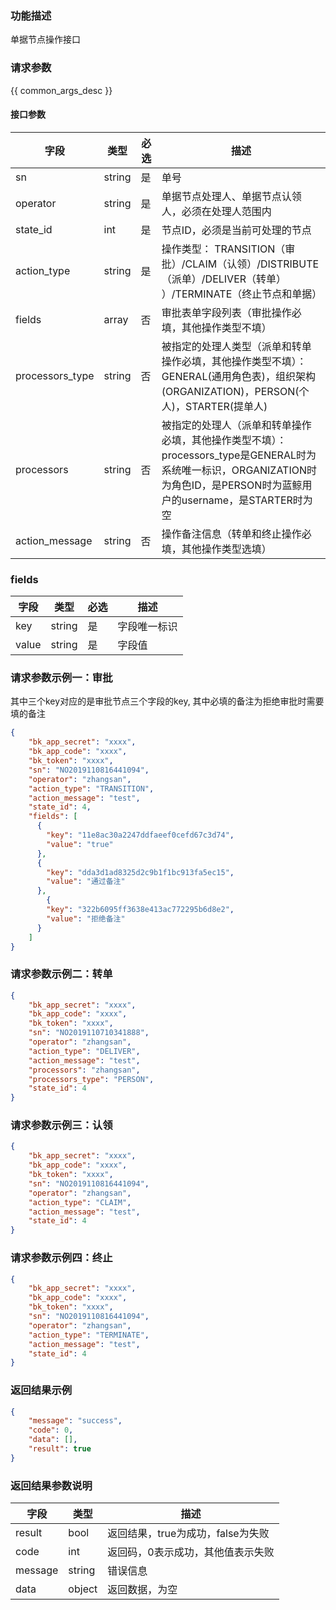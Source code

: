 ### 功能描述

单据节点操作接口

### 请求参数

{{ common_args_desc }}

#### 接口参数

| 字段        | 类型     | 必选  | 描述                         |
| --------- | ------ | --- | -------------------------- |
| sn        | string | 是   | 单号
| operator   | string | 是   | 单据节点处理人、单据节点认领人，必须在处理人范围内|
| state_id  | int | 是   | 节点ID，必须是当前可处理的节点 |
| action_type   | string | 是   | 操作类型： TRANSITION（审批）/CLAIM（认领）/DISTRIBUTE（派单）/DELIVER（转单） ）/TERMINATE（终止节点和单据） |
| fields    | array  | 否   | 审批表单字段列表（审批操作必填，其他操作类型不填）|
| processors_type    | string  | 否   | 被指定的处理人类型（派单和转单操作必填，其他操作类型不填）：GENERAL(通用角色表)，组织架构(ORGANIZATION)，PERSON(个人)，STARTER(提单人)|
| processors    | string  | 否   | 被指定的处理人（派单和转单操作必填，其他操作类型不填）： processors_type是GENERAL时为系统唯一标识，ORGANIZATION时为角色ID，是PERSON时为蓝鲸用户的username，是STARTER时为空|
| action_message    | string  | 否   | 操作备注信息（转单和终止操作必填，其他操作类型选填）|

### fields

| 字段                     | 类型    | 必选 | 描述       |
| ---------------------- | ------ | -------- |------|
| key     | string |是| 字段唯一标识|
| value | string |是   | 字段值 |

### 请求参数示例一：审批
其中三个key对应的是审批节点三个字段的key, 其中必填的备注为拒绝审批时需要填的备注

```json
{  
    "bk_app_secret": "xxxx", 
    "bk_app_code": "xxxx", 
    "bk_token": "xxxx",
    "sn": "NO2019110816441094",
    "operator": "zhangsan",
    "action_type": "TRANSITION",
    "action_message": "test",
    "state_id": 4,
    "fields": [
      {
        "key": "11e8ac30a2247ddfaeef0cefd67c3d74",
        "value": "true"
      },
      {
        "key": "dda3d1ad8325d2c9b1f1bc913fa5ec15",
        "value": "通过备注"
      },
        {
        "key": "322b6095ff3638e413ac772295b6d8e2",
        "value": "拒绝备注"
      }
    ]
}  
```

### 请求参数示例二：转单

```json
{
    "bk_app_secret": "xxxx", 
    "bk_app_code": "xxxx", 
    "bk_token": "xxxx",
    "sn": "NO2019110710341888",
    "operator": "zhangsan",
    "action_type": "DELIVER",
    "action_message": "test",
    "processors": "zhangsan",
    "processors_type": "PERSON",
    "state_id": 4
} 
```


### 请求参数示例三：认领

```json
{
    "bk_app_secret": "xxxx", 
    "bk_app_code": "xxxx", 
    "bk_token": "xxxx",
    "sn": "NO2019110816441094",
    "operator": "zhangsan",
    "action_type": "CLAIM",
    "action_message": "test",
    "state_id": 4
}
```


### 请求参数示例四：终止

```json
{
    "bk_app_secret": "xxxx", 
    "bk_app_code": "xxxx", 
    "bk_token": "xxxx",
    "sn": "NO2019110816441094",
    "operator": "zhangsan",
    "action_type": "TERMINATE",
    "action_message": "test",
    "state_id": 4
}
```


### 返回结果示例

```json
{
    "message": "success",
    "code": 0,
    "data": [],
    "result": true
}
```

### 返回结果参数说明

| 字段      | 类型        | 描述                      |
| ------- | --------- | ----------------------- |
| result  | bool      | 返回结果，true为成功，false为失败   |
| code    | int       | 返回码，0表示成功，其他值表示失败       |
| message | string    | 错误信息                    |
| data    | object | 返回数据，为空 |
